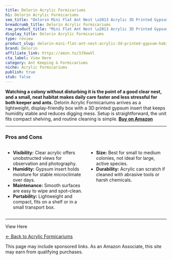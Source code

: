 ```yaml
---
title: Delorin Acrylic Formicariums
h1: Delorin Acrylic Formicariums
seo_title: "Delorin Mini Flat Ant Nest \u2013 Acrylic 3D Printed Gypsum\u2026"
breadcrumb_title: Delorin Acrylic Formicariums
raw_product_title: "Mini Flat Ant Nest \u2013 Acrylic 3D Printed Gypsum Habitat"
display_title: Delorin Acrylic Formicariums
type: review
product_slug: delorin-mini-flat-ant-nest-acrylic-3d-printed-gypsum-habitat
brand: Delorin
affiliate_link: https://amzn.to/3J9awVl
cta_label: View Here
category: Ant Keeping & Formicariums
niche: Acrylic Formicariums
publish: true
stub: false
---
```


<div id="intro" class="full-width">
  <p><strong>Watching a colony without disturbing it is the point of a good clear nest, and a small, neat habitat makes daily care faster and less stressful for both keeper and ants.</strong> Delorin Acrylic Formicariums arrives as a lightweight, display-friendly box with a 3D printed gypsum insert that keeps humidity stable and reduces digging mess. Setup is straightforward, the unit fits compact shelving, and routine cleaning is simple. <a href="https://amzn.to/3J9awVl" rel="nofollow sponsored noopener" target="_blank"><strong>Buy on Amazon</strong></a></p>
</div>

<hr />
<h3 id="pros-cons">Pros and Cons</h3>
<div class="pc-grid" style="display:grid;grid-template-columns:1fr 1fr;gap:16px;">
  <ul>
    <li><strong>Visibility:</strong> Clear acrylic offers unobstructed views for observation and photography.</li>
    <li><strong>Humidity:</strong> Gypsum insert holds moisture for stable microclimate over days.</li>
    <li><strong>Maintenance:</strong> Smooth surfaces are easy to wipe and spot-clean.</li>
    <li><strong>Portability:</strong> Lightweight and compact, fits on a shelf or in a small transport box.</li>
  </ul>
  <ul>
    <li><strong>Size:</strong> Best for small to medium colonies, not ideal for large, active species.</li>
    <li><strong>Durability:</strong> Acrylic can scratch if cleaned with abrasive tools or harsh chemicals.</li>
  </ul>
</div>
<hr />

<div class="full
<p><a class="btn" href="https://amzn.to/3J9awVl" target="_blank" rel="nofollow sponsored noopener">View Here</a></p>
<p><a href="/roundups/ant-keeping-formicariums/acrylic-formicariums/">← Back to Acrylic Formicariums</a></p>
<aside class="disclosure">This page may include sponsored links. As an Amazon Associate, this site may earn from qualifying purchases.</aside>

